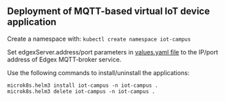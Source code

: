 ## Deployment of MQTT-based virtual IoT device application

Create a namespace with: `kubectl create namespace iot-campus`

Set edgexServer.address/port parameters in [values.yaml file](values.yaml#L25) to the IP/port address of Edgex MQTT-broker service. 

Use the following commands to install/uninstall the applications:
```
microk8s.helm3 install iot-campus -n iot-campus .
microk8s.helm3 delete iot-campus -n iot-campus .
```
